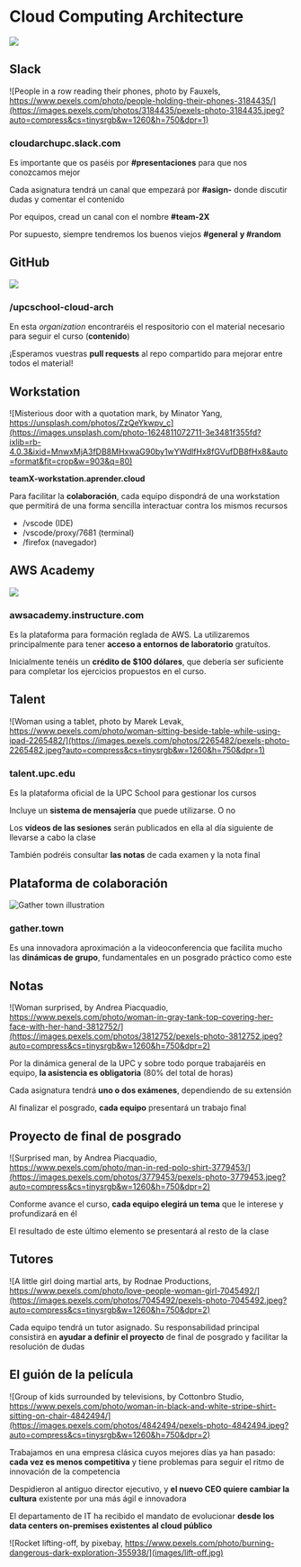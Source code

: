 [](.title.coverbg)

# Cloud Computing Architecture

![](https://www.talent.upc.edu/uploads/curriculums/imatges_activitat/319400_1.jpg)

[](.illustration)

## Slack

![People in a row reading their phones, photo by Fauxels, https://www.pexels.com/photo/people-holding-their-phones-3184435/](https://images.pexels.com/photos/3184435/pexels-photo-3184435.jpeg?auto=compress&cs=tinysrgb&w=1260&h=750&dpr=1)

### cloudarchupc.slack.com

Es importante que os paséis por **#presentaciones** para que nos conozcamos mejor

Cada asignatura tendrá un canal que empezará por **#asign-** donde discutir dudas
y comentar el contenido

Por equipos, cread un canal con el nombre **#team-2X**

Por supuesto, siempre tendremos los buenos viejos **#general** **y #random**

[](.illustration)

## GitHub

![](https://i.ytimg.com/vi/RALRPnG9E8Y/maxresdefault.jpg)

### /upcschool-cloud-arch

En esta *organization* encontraréis el respositorio con el material necesario
para seguir el curso (**contenido**)

¡Esperamos vuestras **pull requests** al repo compartido para mejorar entre
todos el material!

[](.illustration)

## Workstation

![Misterious door with a quotation mark, by Minator Yang, https://unsplash.com/photos/ZzQeYkwpv_c](https://images.unsplash.com/photo-1624811072711-3e3481f355fd?ixlib=rb-4.0.3&ixid=MnwxMjA3fDB8MHxwaG90by1wYWdlfHx8fGVufDB8fHx8&auto=format&fit=crop&w=903&q=80)

**teamX-workstation.aprender.cloud**

Para facilitar la **colaboración**, cada equipo dispondrá de una workstation que permitirá de una forma sencilla interactuar contra los mismos recursos

* /vscode (IDE)
* /vscode/proxy/7681 (terminal)
* /firefox (navegador)

[](.illustration)

## AWS Academy

![](images/canvas.jpg)

### awsacademy.instructure.com

Es la plataforma para formación reglada de AWS. La utilizaremos
principalmente para tener **acceso a entornos de laboratorio**
gratuítos.

Inicialmente tenéis un **crédito de $100 dólares**, que debería
ser suficiente para completar los ejercicios propuestos en el
curso.

[](.illustration)

## Talent

![Woman using a tablet, photo by Marek Levak, https://www.pexels.com/photo/woman-sitting-beside-table-while-using-ipad-2265482/](https://images.pexels.com/photos/2265482/pexels-photo-2265482.jpeg?auto=compress&cs=tinysrgb&w=1260&h=750&dpr=1)

### talent.upc.edu

Es la plataforma oficial de la UPC School para gestionar los cursos

Incluye un **sistema de mensajería** que puede utilizarse. O no

Los **vídeos de las sesiones** serán publicados en ella al día siguiente
de llevarse a cabo la clase

También podréis consultar **las notas** de cada examen y la nota final

[](.illustration)

## Plataforma de colaboración

![Gather town illustration](images/gather.png)

### gather.town

Es una innovadora aproximación a la videoconferencia que
facilita mucho las **dinámicas de grupo**, fundamentales en
un posgrado práctico como este

[](.illustration)

## Notas

![Woman surprised, by Andrea Piacquadio, https://www.pexels.com/photo/woman-in-gray-tank-top-covering-her-face-with-her-hand-3812752/](https://images.pexels.com/photos/3812752/pexels-photo-3812752.jpeg?auto=compress&cs=tinysrgb&w=1260&h=750&dpr=2)

Por la dinámica general de la UPC y sobre todo porque trabajaréis en equipo, 
**la asistencia es obligatoria** (80% del total de horas)

Cada asignatura tendrá **uno o dos exámenes**, dependiendo de su extensión

Al finalizar el posgrado, **cada equipo** presentará un trabajo final

[](.illustration)

## Proyecto de final de posgrado

![Surprised man, by Andrea Piacquadio, https://www.pexels.com/photo/man-in-red-polo-shirt-3779453/](https://images.pexels.com/photos/3779453/pexels-photo-3779453.jpeg?auto=compress&cs=tinysrgb&w=1260&h=750&dpr=2)

Conforme avance el curso, **cada equipo elegirá un tema** que le interese
y profundizará en él

El resultado de este último elemento se presentará al resto de la clase

[](.illustration)

## Tutores

![A little girl doing martial arts, by Rodnae Productions, https://www.pexels.com/photo/love-people-woman-girl-7045492/](https://images.pexels.com/photos/7045492/pexels-photo-7045492.jpeg?auto=compress&cs=tinysrgb&w=1260&h=750&dpr=2)

Cada equipo tendrá un tutor asignado. Su responsabilidad principal consistirá
en **ayudar a definir el proyecto** de final de posgrado y facilitar la resolución
de dudas


[](.illustration)

## El guión de la película

![Group of kids surrounded by televisions, by Cottonbro Studio, https://www.pexels.com/photo/woman-in-black-and-white-stripe-shirt-sitting-on-chair-4842494/](https://images.pexels.com/photos/4842494/pexels-photo-4842494.jpeg?auto=compress&cs=tinysrgb&w=1260&h=750&dpr=2)

Trabajamos en una empresa clásica cuyos mejores días ya han pasado: **cada vez es menos
competitiva** y tiene problemas para seguir el ritmo de innovación de la competencia

Despidieron al antiguo director ejecutivo, y **el nuevo CEO quiere cambiar la cultura**
existente por una más ágil e innovadora

El departamento de IT ha recibido el mandato de evolucionar **desde los data centers 
on-premises existentes al cloud público**


[](.coverbg)

![Rocket lifting-off, by pixebay, https://www.pexels.com/photo/burning-dangerous-dark-exploration-355938/](images/lift-off.jpg)
